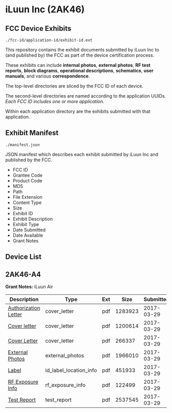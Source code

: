 # iLuun Inc (2AK46)
## FCC Device Exhibits

```
./fcc-id/application-id/exhibit-id.ext
```

This repository contains the exhibit documents submitted by iLuun Inc to (and published by) the FCC as part of the device certification process.

These exhibits can include **internal photos**, **external photos**, **RF test reports**, **block diagrams**, **operational descriptions**, **schematics**, **user manuals**, and various **correspondence**.

The top-level directories are sliced by the FCC ID of each device.

The second-level directories are named according to the application UUIDs. *Each FCC ID includes one or more application.*

Within each application directory are the exhibits submitted with that application. 

## Exhibit Manifest

```
./manifest.json
```

JSON manifest which describes each exhibit submitted by iLuun Inc and published by the FCC.

- FCC ID
- Grantee Code
- Product Code
- MD5
- Path
- File Extension
- Content Type
- Size
- Exhibit ID
- Exhibit Description
- Exhibit Type
- Date Submitted
- Date Available
- Grant Notes

## Device List
## 2AK46-A4
**Grant Notes:** iLuun Air

| Description | Type | Ext | Size | Submitted | Available |
| ----------- | ---- | --- | ---- | --------- | --------- |
| [Authorization Letter](2AK46-A4/6640806052f0f98a06b6260b06f5fd64/3336699.pdf) | cover_letter | pdf | 1283923 | 2017-03-29 | 2017-03-29 |
| [Cover letter](2AK46-A4/6640806052f0f98a06b6260b06f5fd64/3336700.pdf) | cover_letter | pdf | 1200614 | 2017-03-29 | 2017-03-29 |
| [Cover Letter](2AK46-A4/6640806052f0f98a06b6260b06f5fd64/3336701.pdf) | cover_letter | pdf | 266337 | 2017-03-29 | 2017-03-29 |
| [External Photos](2AK46-A4/6640806052f0f98a06b6260b06f5fd64/3336702.pdf) | external_photos | pdf | 1966010 | 2017-03-29 | 2017-03-29 |
| [Label](2AK46-A4/6640806052f0f98a06b6260b06f5fd64/3336703.pdf) | id_label_location_info | pdf | 451933 | 2017-03-29 | 2017-03-29 |
| [RF Exposure Info](2AK46-A4/6640806052f0f98a06b6260b06f5fd64/3336705.pdf) | rf_exposure_info | pdf | 122499 | 2017-03-29 | 2017-03-29 |
| [Test Report](2AK46-A4/6640806052f0f98a06b6260b06f5fd64/3336704.pdf) | test_report | pdf | 2537545 | 2017-03-29 | 2017-03-29 |
